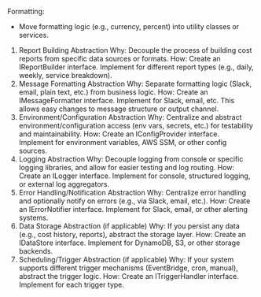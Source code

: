 Formatting:
- Move formatting logic (e.g., currency, percent) into utility classes or services.

1. Report Building Abstraction
Why: Decouple the process of building cost reports from specific data sources or formats.
How: Create an IReportBuilder interface. Implement for different report types (e.g., daily, weekly, service breakdown).
2. Message Formatting Abstraction
Why: Separate formatting logic (Slack, email, plain text, etc.) from business logic.
How: Create an IMessageFormatter interface. Implement for Slack, email, etc. This allows easy changes to message structure or output channel.
3. Environment/Configuration Abstraction
Why: Centralize and abstract environment/configuration access (env vars, secrets, etc.) for testability and maintainability.
How: Create an IConfigProvider interface. Implement for environment variables, AWS SSM, or other config sources.
4. Logging Abstraction
Why: Decouple logging from console or specific logging libraries, and allow for easier testing and log routing.
How: Create an ILogger interface. Implement for console, structured logging, or external log aggregators.
5. Error Handling/Notification Abstraction
Why: Centralize error handling and optionally notify on errors (e.g., via Slack, email, etc.).
How: Create an IErrorNotifier interface. Implement for Slack, email, or other alerting systems.
6. Data Storage Abstraction (if applicable)
Why: If you persist any data (e.g., cost history, reports), abstract the storage layer.
How: Create an IDataStore interface. Implement for DynamoDB, S3, or other storage backends.
7. Scheduling/Trigger Abstraction (if applicable)
Why: If your system supports different trigger mechanisms (EventBridge, cron, manual), abstract the trigger logic.
How: Create an ITriggerHandler interface. Implement for each trigger type.